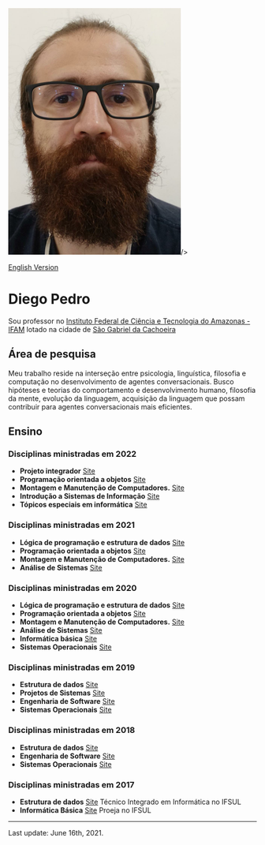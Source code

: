 <!DOCTYPE html PUBLIC "-//W3C//DTD XHTML 1.1//EN"
       "http://www.w3.org/TR/xhtml11/DTD/xhtml11.dtd">
<html xmlns="http://www.w3.org/1999/xhtml">
<head>
  <meta http-equiv="Content-Type" content="text/html; charset=UTF-8" />
  <title>Guillaume Melquiond's page</title>
  <link rel="stylesheet" type="text/css" href="style.css" />
</head>

<body>

<div class="photo"><img src="imagens/diego.jpeg" alt="Diego Pedro" width="350" 
     height="500" />/></div>

<p class="language"><a href="index.html.en">English Version</a></p>

<h1>Diego Pedro</h1>

<p>Sou professor no <a href="http://www2.ifam.edu.br/">Instituto Federal de Ciência e Tecnologia do Amazonas - IFAM</a> lotado na cidade de <a href="https://amazonasatual.com.br/wp-content/uploads/2019/05/FOTO.13.jpg">São Gabriel da Cachoeira</a> 

<h2>Área de pesquisa</h2>

<p>Meu trabalho reside na interseção entre psicologia, linguística, filosofia e computação no desenvolvimento de agentes conversacionais. Busco hipóteses e teorias do comportamento e desenvolvimento humano, filosofia da mente, evolução da linguagem, acquisição da linguagem que possam contribuir para agentes conversacionais mais eficientes.</p>

<h2>Ensino</h2>
<h3>Disciplinas ministradas em 2022</h3>
       
<ul class="topics">
  <li><b>Projeto integrador</b> 
    <a href="site">Site</a></li>
  <li><b>Programação orientada a objetos</b> 
    <a href="site">Site</a></li>
  <li><b>Montagem e Manutenção de Computadores.</b> 
    <a href="site">Site</a></li>
  <li><b>Introdução a Sistemas de Informação</b> 
    <a href="site">Site</a></li>
  <li><b>Tópicos especiais em informática</b> 
    <a href="site">Site</a></li>
</ul>

<h3>Disciplinas ministradas em 2021</h3>
       
<ul class="topics">
  <li><b>Lógica de programação e estrutura de dados</b> 
    <a href="site">Site</a></li>
  <li><b>Programação orientada a objetos</b> 
    <a href="site">Site</a></li>
  <li><b>Montagem e Manutenção de Computadores.</b> 
    <a href="site">Site</a></li>
  <li><b>Análise de Sistemas</b> 
    <a href="site">Site</a></li>
</ul>
       
       
<h3>Disciplinas ministradas em 2020</h3>
       
<ul class="topics">
  <li><b>Lógica de programação e estrutura de dados</b> 
    <a href="site">Site</a></li>
  <li><b>Programação orientada a objetos</b> 
    <a href="site">Site</a></li>
  <li><b>Montagem e Manutenção de Computadores.</b> 
    <a href="site">Site</a></li>
  <li><b>Análise de Sistemas</b> 
    <a href="site">Site</a></li>
   <li><b>Informática básica</b> 
    <a href="site">Site</a></li>
   <li><b>Sistemas Operacionais</b> 
    <a href="site">Site</a></li>
</ul>
       
<h3>Disciplinas ministradas em 2019</h3>
       
<ul class="topics">
  <li><b>Estrutura de dados</b> 
    <a href="site">Site</a></li>
  <li><b>Projetos de Sistemas</b> 
    <a href="site">Site</a></li>
  <li><b>Engenharia de Software</b> 
    <a href="site">Site</a></li>
  <li><b>Sistemas Operacionais</b> 
    <a href="site">Site</a></li>
</ul>

<h3>Disciplinas ministradas em 2018</h3>
       
<ul class="topics">
  <li><b>Estrutura de dados</b> 
    <a href="site">Site</a></li>
  <li><b>Engenharia de Software</b> 
    <a href="site">Site</a></li>
  <li><b>Sistemas Operacionais</b> 
    <a href="site">Site</a></li>
</ul>

<h3>Disciplinas ministradas em 2017</h3>
       
<ul class="topics">
  <li><b>Estrutura de dados</b> 
    <a href="site">Site</a> Técnico Integrado em Informática no IFSUL</li>
  <li><b>Informática Básica</b> 
    <a href="site">Site</a> Proeja no IFSUL</li>
</ul>

<hr />

<div class="update">Last update: June 16th, 2021.</div>
</body>
</html>

